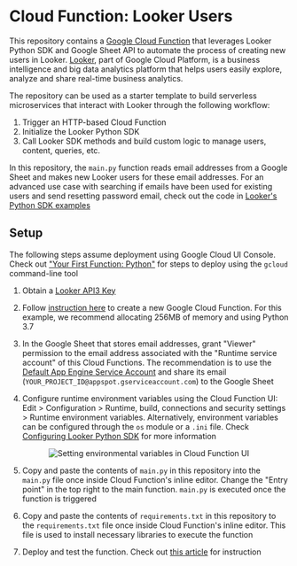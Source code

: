 # Cloud Function: Looker Users

This repository contains a [Google Cloud Function](https://cloud.google.com/functions) that leverages Looker Python SDK and Google Sheet API to automate the process of creating new users in Looker. [Looker](https://looker.com/), part of Google Cloud Platform, is a business intelligence and big data analytics platform that helps users easily explore, analyze and share real-time business analytics.

The repository can be used as a starter template to build serverless microservices that interact with Looker through the following workflow:

1. Trigger an HTTP-based Cloud Function
2. Initialize the Looker Python SDK
3. Call Looker SDK methods and build custom logic to manage users, content, queries, etc.

In this repository, the `main.py` function reads email addresses from a Google Sheet and makes new Looker users for these email addresses. For an advanced use case with searching if emails have been used for existing users and send resetting password email, check out the code in [Looker's Python SDK examples](https://github.com/looker-open-source/sdk-codegen/tree/main/examples/python/cloud-function-user-provision)

## Setup

The following steps assume deployment using Google Cloud UI Console. Check out ["Your First Function: Python"](https://cloud.google.com/functions/docs/first-python) for steps to deploy using the `gcloud` command-line tool

1. Obtain a [Looker API3 Key](https://docs.looker.com/admin-options/settings/users#api3_keys)

2. Follow [instruction here](https://cloud.google.com/functions/docs/quickstart-python) to create a new Google Cloud Function. For this example, we recommend allocating 256MB of memory and using Python 3.7

3. In the Google Sheet that stores email addresses, grant "Viewer" permission to the email address associated with the "Runtime service account" of this Cloud Functions. The recommendation is to use the [Default App Engine Service Account](https://cloud.google.com/appengine/docs/standard/python/service-account) and share its email (`YOUR_PROJECT_ID@appspot.gserviceaccount.com`) to the Google Sheet

4. Configure runtime environment variables using the Cloud Function UI: Edit > Configuration > Runtime, build, connections and security settings > Runtime environment variables. Alternatively, environment variables can be configured through the `os` module or a `.ini` file. Check [Configuring Looker Python SDK](https://github.com/looker-open-source/sdk-codegen/tree/main/python#configuring-the-sdk) for more information

<p align="center">
  <img src="https://storage.googleapis.com/tutorials-img/Cloud%20Function_env%20-%20SD%20480p.gif" alt="Setting environmental variables in Cloud Function UI">
</p>

5. Copy and paste the contents of `main.py` in this repository into the `main.py` file once inside Cloud Function's inline editor. Change the "Entry point" in the top right to the main function.  `main.py` is executed once the function is triggered

6. Copy and paste the contents of `requirements.txt` in this repository to the `requirements.txt` file once inside Cloud Function's inline editor. This file is used to install necessary libraries to execute the function

7. Deploy and test the function. Check out [this article](https://cloud.google.com/functions/docs/quickstart-python#test_the_function) for instruction

